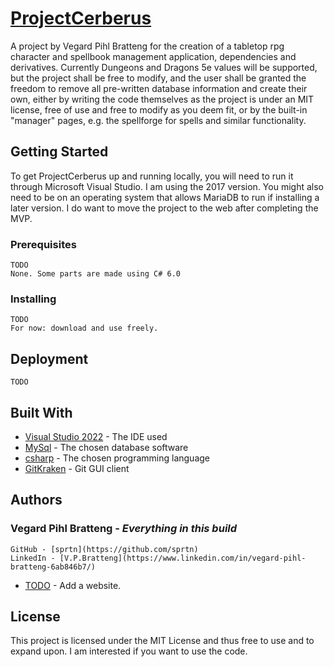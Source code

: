 # [ProjectCerberus](https://github.com/sprtn/ProjectCerberus)

A project by Vegard Pihl Bratteng for the creation of a tabletop rpg character and spellbook management application, dependencies and derivatives. Currently Dungeons and Dragons 5e values will be supported, but the project shall be free to modify, and the user shall be granted the freedom to remove all pre-written database information and create their own, either by writing the code themselves as the project is under an MIT license, free of use and free to modify as you deem fit, or by the built-in "manager" pages, e.g. the spellforge for spells and similar functionality.

## Getting Started

To get ProjectCerberus up and running locally, you will need to run it through Microsoft Visual Studio. I am using the 2017 version.
You might also need to be on an operating system that allows MariaDB to run if installing a later version. I do want to move the project to the web after completing the MVP.


### Prerequisites

```
TODO
None. Some parts are made using C# 6.0
```

### Installing

```
TODO
For now: download and use freely.
```


## Deployment

```
TODO
```

## Built With

* [Visual Studio 2022](https://www.visualstudio.com/vs/whatsnew/) - The IDE used
* [MySql](https://dev.mysql.com/downloads/windows/visualstudio/) - The chosen database software
* [csharp](https://docs.microsoft.com/en-us/dotnet/csharp/) - The chosen programming language
* [GitKraken](https://www.gitkraken.com/) - Git GUI client


## Authors

### **Vegard Pihl Bratteng** - *Everything in this build*
```
GitHub - [sprtn](https://github.com/sprtn)
LinkedIn - [V.P.Bratteng](https://www.linkedin.com/in/vegard-pihl-bratteng-6ab846b7/)
```

* [TODO](#) - Add a website.

## License

This project is licensed under the MIT License and thus free to use and to expand upon. I am interested if you want to use the code.

